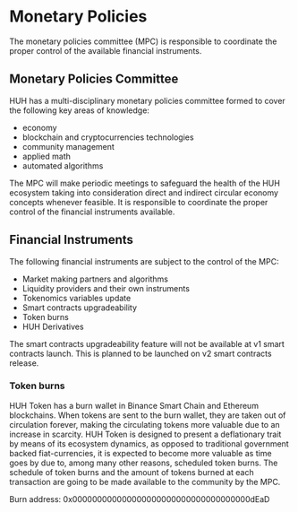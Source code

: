 # Monetary Policies

The monetary policies committee (MPC) is responsible to coordinate the proper control of the available financial instruments.

## Monetary Policies Committee

HUH has a multi-disciplinary monetary policies committee formed to cover the following key areas of knowledge:

* economy
* blockchain and cryptocurrencies technologies
* community management
* applied math
* automated algorithms

The MPC will make periodic meetings to safeguard the health of the HUH ecosystem taking into consideration direct and indirect circular economy concepts whenever feasible. It is responsible to coordinate the proper control of the financial instruments available.

## Financial Instruments

The following financial instruments are subject to the control of the MPC:

* Market making partners and algorithms
* Liquidity providers and their own instruments
* Tokenomics variables update
* Smart contracts upgradeability
* Token burns
* HUH Derivatives

The smart contracts upgradeability feature will not be available at v1 smart contracts launch. This is planned to be launched on v2 smart contracts release.

### Token burns

HUH Token has a burn wallet in Binance Smart Chain and Ethereum blockchains. When tokens are sent to the burn wallet, they are taken out of circulation forever, making the circulating tokens more valuable due to an increase in scarcity. HUH Token is designed to present a deflationary trait by means of its ecosystem dynamics, as opposed to traditional government backed fiat-currencies, it is expected to become more valuable as time goes by due to, among many other reasons, scheduled token burns. The schedule of token burns and the amount of tokens burned at each transaction are going to be made available to the community by the MPC.

Burn address: 0x000000000000000000000000000000000000dEaD

